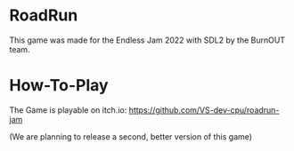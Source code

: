 # RoadRun

This game was made for the Endless Jam 2022 with SDL2 by the BurnOUT team.

# How-To-Play

The Game is playable on itch.io: https://github.com/VS-dev-cpu/roadrun-jam

(We are planning to release a second, better version of this game)